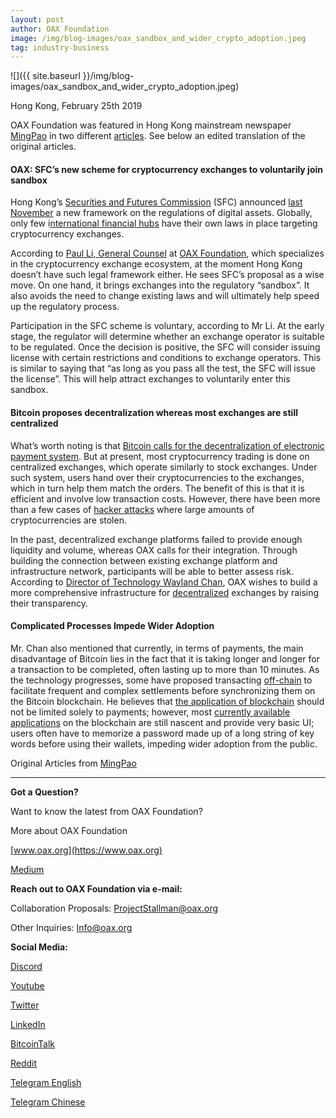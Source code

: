 ```yaml
---
layout: post
author: OAX Foundation
image: /img/blog-images/oax_sandbox_and_wider_crypto_adoption.jpeg
tag: industry-business
---
```


![]({{ site.baseurl }}/img/blog-images/oax_sandbox_and_wider_crypto_adoption.jpeg)

Hong Kong, February 25th 2019

OAX Foundation was featured in Hong Kong mainstream newspaper [MingPao](https://news.mingpao.com/pns/經濟/article/20190225/s00004/1551032844177/oax-證監會新政吸引加密幣交易所自願加入沙盒) in two different [articles](https://news.mingpao.com/pns/經濟/article/20190225/s00004/1551032842385/etoro-加密幣可成跨境支付主流-投機行為減-幣價走勢與其他資產趨同). See below an edited translation of the original articles.

#### OAX: SFC’s new scheme for cryptocurrency exchanges to voluntarily join sandbox  
Hong Kong’s [Securities and Futures Commission](https://www.sfc.hk/web/EN/index.html) (SFC) announced [last November](https://www.sfc.hk/edistributionWeb/gateway/EN/news-and-announcements/news/doc?refNo=18PR126) a new framework on the regulations of digital assets. Globally, only few i[nternational financial hubs](https://www.coindesk.com/regulators-plan-global-sandbox-for-fintech-including-blockchain) have their own laws in place targeting cryptocurrency exchanges.

According to [Paul Li, General Counsel](https://www.linkedin.com/authwall?trk=gf&trkInfo=AQH9rO3xZYgZPQAAAWr8-txg3MC4Q1EriR2FYI3vi8yGMEFLbIRxoPhoKamyt7Mqu0GiMkX4ZEhbFJpQm-1SDNnMgcLNwgtJ5DmFsDlQCyLnqQNxDp5TVS66OJh7VLRox0WPS1g=&originalReferer=https://medium.com/@OAX_Foundation/oax-foundation-featured-in-hong-kong-mainstream-newspaper-sandbox-and-wider-bitcoin-adoption-to-c6623cc0ad01&sessionRedirect=https%3A%2F%2Fwww.linkedin.com%2Fin%2Fpaul-li-68005544) at [OAX Foundation](https://www.linkedin.com/authwall?trk=gf&trkInfo=AQH9rO3xZYgZPQAAAWr8-txg3MC4Q1EriR2FYI3vi8yGMEFLbIRxoPhoKamyt7Mqu0GiMkX4ZEhbFJpQm-1SDNnMgcLNwgtJ5DmFsDlQCyLnqQNxDp5TVS66OJh7VLRox0WPS1g=&originalReferer=https://medium.com/@OAX_Foundation/oax-foundation-featured-in-hong-kong-mainstream-newspaper-sandbox-and-wider-bitcoin-adoption-to-c6623cc0ad01&sessionRedirect=https%3A%2F%2Fwww.linkedin.com%2Fin%2Fpaul-li-68005544), which specializes in the cryptocurrency exchange ecosystem, at the moment Hong Kong doesn’t have such legal framework either. He sees SFC’s proposal as a wise move. On one hand, it brings exchanges into the regulatory “sandbox”. It also avoids the need to change existing laws and will ultimately help speed up the regulatory process.

Participation in the SFC scheme is voluntary, according to Mr Li. At the early stage, the regulator will determine whether an exchange operator is suitable to be regulated. Once the decision is positive, the SFC will consider issuing license with certain restrictions and conditions to exchange operators. This is similar to saying that “as long as you pass all the test, the SFC will issue the license”. This will help attract exchanges to voluntarily enter this sandbox.

#### Bitcoin proposes decentralization whereas most exchanges are still centralized  
What’s worth noting is that [Bitcoin calls for the decentralization of electronic payment system](https://bitcoin.org/bitcoin.pdf). But at present, most cryptocurrency trading is done on centralized exchanges, which operate similarly to stock exchanges. Under such system, users hand over their cryptocurrencies to the exchanges, which in turn help them match the orders. The benefit of this is that it is efficient and involve low transaction costs. However, there have been more than a few cases of [hacker attacks](https://hackernoon.com/its-time-to-address-the-massive-problems-of-centralized-exchanges-ac2cfb66bef8) where large amounts of cryptocurrencies are stolen.

In the past, decentralized exchange platforms failed to provide enough liquidity and volume, whereas OAX calls for their integration. Through building the connection between existing exchange platform and infrastructure network, participants will be able to better assess risk. According to [Director of Technology Wayland Chan](https://www.linkedin.com/authwall?trk=gf&trkInfo=AQHzGo-H_Mt4gQAAAWr8_fFww0Z8jFGkTIQZZ5clel1-hjPn3XgxnpYvNrPZ5NAQFQMglrwF6jxNcNZPzGHU-kYj5l4oRvo7UuIwMl-ab5fYXtx2BVJcM_NUMZ32HKwf6VWLPa8=&originalReferer=https://medium.com/@OAX_Foundation/oax-foundation-featured-in-hong-kong-mainstream-newspaper-sandbox-and-wider-bitcoin-adoption-to-c6623cc0ad01&sessionRedirect=https%3A%2F%2Fwww.linkedin.com%2Fin%2Fwayland-chan-9071899), OAX wishes to build a more comprehensive infrastructure for [decentralized](https://medium.com/@OAX_Foundation/what-is-decentralization-85a0fc993b5b) exchanges by raising their transparency.

#### Complicated Processes Impede Wider Adoption  
Mr. Chan also mentioned that currently, in terms of payments, the main disadvantage of Bitcoin lies in the fact that it is taking longer and longer for a transaction to be completed, often lasting up to more than 10 minutes. As the technology progresses, some have proposed transacting [off-chain](https://www.investopedia.com/terms/o/offchain-transactions-cryptocurrency.asp) to facilitate frequent and complex settlements before synchronizing them on the Bitcoin blockchain. He believes that [the application of blockchain](https://morethandigital.info/en/blockchain-possibilities-applications-use-cases-distributed-ledger-technology/) should not be limited solely to payments; however, most [currently available applications](https://www.stateofthedapps.com/rankings/category/finance) on the blockchain are still nascent and provide very basic UI; users often have to memorize a password made up of a long string of key words before using their wallets, impeding wider adoption from the public.

Original Articles from [MingPao](https://www.mingpao.com)

---

**Got a Question?**

Want to know the latest from OAX Foundation?

More about OAX Foundation

[www.oax.org](https://www.oax.org)

[Medium](https://medium.com/@OAX_Foundation)  
  

**Reach out to OAX Foundation via e-mail:**

Collaboration Proposals: [ProjectStallman@oax.org](ProjectStallman@oax.org)

Other Inquiries: [Info@oax.org](Info@oax.org)

**Social Media:**

[Discord](https://discordapp.com/invite/ZH5YHkb)

[Youtube](https://bit.ly/2Bvsk73)

[Twitter](https://twitter.com/OAX_Foundation)

[LinkedIn](https://www.linkedin.com/company/oax-foundation/)

[BitcoinTalk](http://bitcointalk.org/index.php?topic=1943946)

[Reddit](https://www.reddit.com/r/OpenANX/)

[Telegram English](https://t.me/openanxteam)

[Telegram Chinese](https://t.me/oax_cn)
